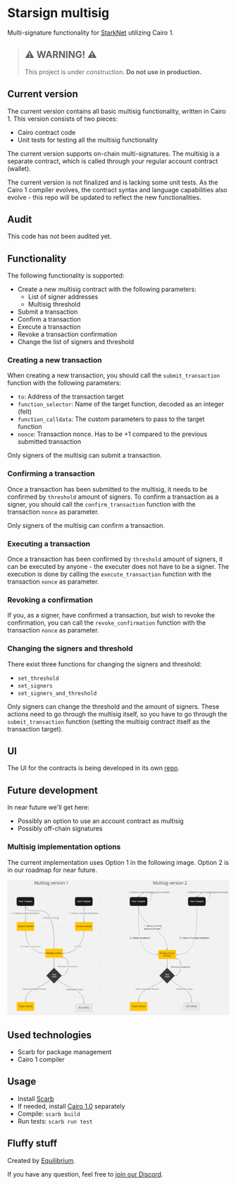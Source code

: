 # Starsign multisig

Multi-signature functionality for [StarkNet](https://starknet.io/what-is-starknet) utilizing Cairo 1.

> ## ⚠️ WARNING! ⚠️
>
> This project is under construction.
> **Do not use in production.**

## Current version

The current version contains all basic multisig functionality, written in Cairo 1. This version consists of two pieces:

- Cairo contract code
- Unit tests for testing all the multisig functionality

The current version supports on-chain multi-signatures. The multisig is a separate contract, which is called through your regular account contract (wallet).

The current version is not finalized and is lacking some unit tests. As the Cairo 1 compiler evolves, the contract syntax and language capabilities also evolve - this repo will be updated to reflect the new functionalities.

## Audit

This code has not been audited yet.

## Functionality

The following functionality is supported:

- Create a new multisig contract with the following parameters:
  - List of signer addresses
  - Multisig threshold
- Submit a transaction
- Confirm a transaction
- Execute a transaction
- Revoke a transaction confirmation
- Change the list of signers and threshold

### Creating a new transaction

When creating a new transaction, you should call the `submit_transaction` function with the following parameters:

- `to`: Address of the transaction target
- `function_selector`: Name of the target function, decoded as an integer (felt)
- `function_calldata`: The custom parameters to pass to the target function
- `nonce`: Transaction nonce. Has to be +1 compared to the previous submitted transaction

Only signers of the multisig can submit a transaction.

### Confirming a transaction

Once a transaction has been submitted to the multisig, it needs to be confirmed by `threshold` amount of signers. To confirm a transaction as a signer, you should call the `confirm_transaction` function with the transaction `nonce` as parameter.

Only signers of the multisig can confirm a transaction.

### Executing a transaction

Once a transaction has been confirmed by `threshold` amount of signers, it can be executed by anyone - the executer does not have to be a signer. The execution is done by calling the `execute_transaction` function with the transaction `nonce` as parameter.

### Revoking a confirmation

If you, as a signer, have confirmed a transaction, but wish to revoke the confirmation, you can call the `revoke_confirmation` function with the transaction `nonce` as parameter.

### Changing the signers and threshold

There exist three functions for changing the signers and threshold:

- `set_threshold`
- `set_signers`
- `set_signers_and_threshold`

Only signers can change the threshold and the amount of signers. These actions need to go through the multisig itself, so you have to go through the `submit_transaction` function (setting the multisig contract itself as the transaction target).

## UI

The UI for the contracts is being developed in its own [repo](https://github.com/eqlabs/starknet-multisig-ui).

## Future development

In near future we'll get here:

- Possibly an option to use an account contract as multisig
- Possibly off-chain signatures

### Multisig implementation options

The current implementation uses Option 1 in the following image. Option 2 is in our roadmap for near future.

<img src="multisig_options.png" alt="options" width="800"/>

## Used technologies

- Scarb for package management
- Cairo 1 compiler

## Usage

- Install [Scarb](https://docs.swmansion.com/scarb)
- If needed, install [Cairo 1.0](https://github.com/auditless/cairo-template) separately
- Compile: `scarb build`
- Run tests: `scarb run test`

## Fluffy stuff

Created by [Equilibrium](https://equilibrium.co).

If you have any question, feel free to [join our Discord](https://discord.gg/BZbrRbSd2f).
